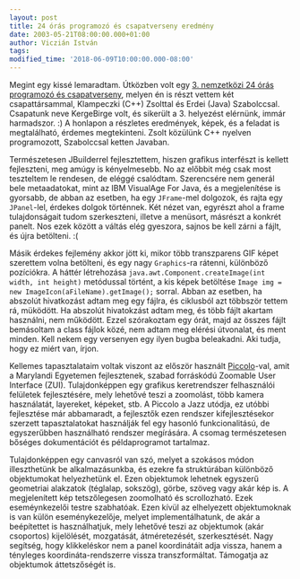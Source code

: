 ```yaml
---
layout: post
title: 24 órás programozó és csapatverseny eredmény
date: 2003-05-21T08:00:00.000+01:00
author: Viczián István
tags:
modified_time: '2018-06-09T10:00:00.000-08:00'
---
```


Megint egy kissé lemaradtam. Útközben volt egy [3. nemzetközi 24 órás
programozó és csapatverseny](http://www.challenge24.org), melyen én is
részt vettem két csapattársammal, Klampeczki (C++) Zsolttal és Erdei
(Java) Szabolccsal. Csapatunk neve KergeBirge volt, és sikerült a 3.
helyezést elérnünk, immár harmadszor. :) A honlapon a részletes
eredmények, képek, és a feladat is megtalálható, érdemes megtekinteni.
Zsolt közülünk C++ nyelven programozott, Szabolccsal ketten Javaban.

Természetesen JBuilderrel fejlesztettem, hiszen grafikus interfészt is
kellett fejleszteni, meg amúgy is kényelmesebb. No az előbbit még csak
most teszteltem le rendesen, de eléggé csalódtam. Szerencsére nem
generál bele metaadatokat, mint az IBM VisualAge For Java, és a
megjelenítése is gyorsabb, de abban az esetben, ha egy `JFrame`-mel
dolgozok, és rajta egy `JPanel`-lel, érdekes dolgok történnek. Két nézet
van, egyrészt ahol a frame tulajdonságait tudom szerkeszteni, illetve a
menüsort, másrészt a konkrét panelt. Nos ezek között a váltás elég
gyeszora, sajnos be kell zárni a fájlt, és újra betölteni. :(

Másik érdekes fejlemény akkor jött ki, mikor több transzparens GIF képet
szerettem volna betölteni, és egy nagy `Graphics`-ra rátenni, különböző
pozíciókra. A háttér létrehozása
`java.awt.Component.createImage(int width, int height)` metódussal
történt, a kis képek betöltése
`Image img = new ImageIcon(aFileName).getImage();` sorral. Abban az
esetben, ha abszolút hivatkozást adtam meg egy fájlra, és ciklusból azt
többször tettem rá, müködött. Ha abszolút hivatokzást adtam meg, és több
fájlt akartam használni, nem működött. Ezzel szórakoztam egy órát, majd
az összes fájlt bemásoltam a class fájlok közé, nem adtam meg elérési
útvonalat, és ment minden. Kell nekem egy versenyen egy ilyen bugba
beleakadni. Aki tudja, hogy ez miért van, írjon.

Kellemes tapasztalataim voltak viszont az először használt
[Piccolo](http://www.cs.umd.edu/hcil/jazz/)-val, amit a Marylandi
Egyetemen fejlesztenek, szabad forráskódú Zoomable User Interface (ZUI).
Tulajdonképpen egy grafikus keretrendszer felhasználói felületek
fejlesztésére, mely lehetővé teszi a zoomolást, több kamera használatát,
layereket, képeket, stb. A Piccolo a Jazz utódja, ez utóbbi fejlesztése
már abbamaradt, a fejlesztők ezen rendszer kifejlesztésekor szerzett
tapasztalatokat használják fel egy hasonló funkcionalitású, de
egyszerűbben használható rendszer megírására. A csomag természetesen
bőséges dokumentációt és példaprogramot tartalmaz.

Tulajdonképpen egy canvasról van szó, melyet a szokásos módon
illeszthetünk be alkalmazásunkba, és ezekre fa struktúrában különböző
objektumokat helyezhetünk el. Ezen objektumok lehetnek egyszerű
geometriai alakzatok (téglalap, sokszög), görbe, szöveg vagy akár kép
is. A megjelenített kép tetszőlegesen zoomolható és scrollozható. Ezek
eseméynkezelői testre szabhatóak. Ezen kívül az elhelyezett
objektumoknak is van külön eseménykezelője, melyet implementálhatunk, de
akár a beépítettet is használhatjuk, mely lehetővé teszi az objektumok
(akár csoportos) kijelölését, mozgatását, átméretezését, szerkesztését.
Nagy segítség, hogy klikkeléskor nem a panel koordinátáit adja vissza,
hanem a tényleges koordináta-rendszerre vissza transzformáltat.
Támogatja az objektumok áttetszőségét is.
